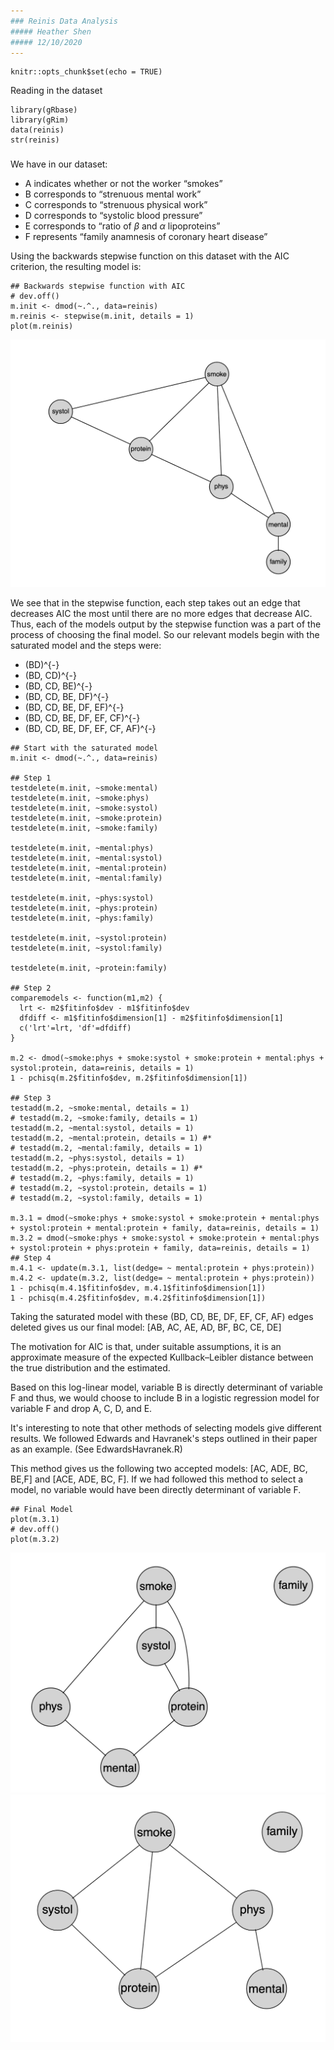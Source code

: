 ```yaml
---
### Reinis Data Analysis
##### Heather Shen
##### 12/10/2020
---
```


```{r setup, include=FALSE}
knitr::opts_chunk$set(echo = TRUE)
```
Reading in the dataset
```{r, echo = FALSE, error=FALSE, include = FALSE}
library(gRbase)
library(gRim)
data(reinis)
str(reinis)
```

### 

We have in our dataset:

* A indicates whether or not the worker “smokes”
* B corresponds to “strenuous mental work”
* C corresponds to “strenuous physical work”
* D corresponds to “systolic blood pressure”
* E corresponds to “ratio of $\beta$ and $\alpha$ lipoproteins”
* F represents “family anamnesis of coronary heart disease” 

Using the backwards stepwise function on this dataset with the AIC criterion, the resulting model is:

```{r, echo = FALSE}
## Backwards stepwise function with AIC
# dev.off()
m.init <- dmod(~.^., data=reinis)
m.reinis <- stepwise(m.init, details = 1)
plot(m.reinis)
```

![Resulting Model from Backward Stepwise function with AIC criterion](Plot1.png)

We see that in the stepwise function, each step takes out an edge that decreases AIC the most until there are no more edges that decrease AIC. Thus, each of the models output by the stepwise function was a part of the process of choosing the final model. So our relevant models begin with the saturated model and the steps were:

* (BD)^{-}
* (BD, CD)^{-}
* (BD, CD, BE)^{-}
* (BD, CD, BE, DF)^{-}
* (BD, CD, BE, DF, EF)^{-}
* (BD, CD, BE, DF, EF, CF)^{-}
* (BD, CD, BE, DF, EF, CF, AF)^{-}

```{r, eval = FALSE}
## Start with the saturated model
m.init <- dmod(~.^., data=reinis)

## Step 1
testdelete(m.init, ~smoke:mental)
testdelete(m.init, ~smoke:phys)
testdelete(m.init, ~smoke:systol)
testdelete(m.init, ~smoke:protein)
testdelete(m.init, ~smoke:family)

testdelete(m.init, ~mental:phys)
testdelete(m.init, ~mental:systol)
testdelete(m.init, ~mental:protein)
testdelete(m.init, ~mental:family)

testdelete(m.init, ~phys:systol)
testdelete(m.init, ~phys:protein)
testdelete(m.init, ~phys:family)

testdelete(m.init, ~systol:protein)
testdelete(m.init, ~systol:family)

testdelete(m.init, ~protein:family)

## Step 2
comparemodels <- function(m1,m2) {
  lrt <- m2$fitinfo$dev - m1$fitinfo$dev
  dfdiff <- m1$fitinfo$dimension[1] - m2$fitinfo$dimension[1]
  c('lrt'=lrt, 'df'=dfdiff)
}

m.2 <- dmod(~smoke:phys + smoke:systol + smoke:protein + mental:phys + systol:protein, data=reinis, details = 1)
1 - pchisq(m.2$fitinfo$dev, m.2$fitinfo$dimension[1])

## Step 3
testadd(m.2, ~smoke:mental, details = 1)
# testadd(m.2, ~smoke:family, details = 1)
testadd(m.2, ~mental:systol, details = 1)
testadd(m.2, ~mental:protein, details = 1) #*
# testadd(m.2, ~mental:family, details = 1)
testadd(m.2, ~phys:systol, details = 1)
testadd(m.2, ~phys:protein, details = 1) #*
# testadd(m.2, ~phys:family, details = 1)
# testadd(m.2, ~systol:protein, details = 1)
# testadd(m.2, ~systol:family, details = 1)

m.3.1 = dmod(~smoke:phys + smoke:systol + smoke:protein + mental:phys + systol:protein + mental:protein + family, data=reinis, details = 1)
m.3.2 = dmod(~smoke:phys + smoke:systol + smoke:protein + mental:phys + systol:protein + phys:protein + family, data=reinis, details = 1)
## Step 4
m.4.1 <- update(m.3.1, list(dedge= ~ mental:protein + phys:protein))
m.4.2 <- update(m.3.2, list(dedge= ~ mental:protein + phys:protein))
1 - pchisq(m.4.1$fitinfo$dev, m.4.1$fitinfo$dimension[1])
1 - pchisq(m.4.2$fitinfo$dev, m.4.2$fitinfo$dimension[1])
```

Taking the saturated model with these (BD, CD, BE, DF, EF, CF, AF) edges deleted gives us our final model: [AB, AC, AE, AD, BF, BC, CE, DE]

The motivation for AIC is that, under suitable assumptions, it is an approximate measure of the expected Kullback–Leibler distance between the true distribution and the
estimated. 

Based on this log-linear model, variable B is directly determinant of variable F and thus, we would choose to include B in a logistic regression model for variable F and drop A, C, D, and E.

It's interesting to note that other methods of selecting models give different results. We followed Edwards and Havranek's steps outlined in their paper as an example. (See EdwardsHavranek.R)

This method gives us the following two accepted models: [AC, ADE, BC, BE,F] and [ACE, ADE, BC, F]. If we had followed this method to select a model, no variable would have been directly determinant of variable F.

```{r, echo = FALSE}
## Final Model
plot(m.3.1)
# dev.off()
plot(m.3.2)
```
![Resulting Model 1 from Edwards and Havranek, 1985](Plot2.png)
![Resulting Model 2 from Edwards and Havranek, 1985](Plot3.png)


